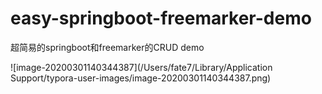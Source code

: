 # easy-springboot-freemarker-demo
超简易的springboot和freemarker的CRUD demo

![image-20200301140344387](/Users/fate7/Library/Application Support/typora-user-images/image-20200301140344387.png)

